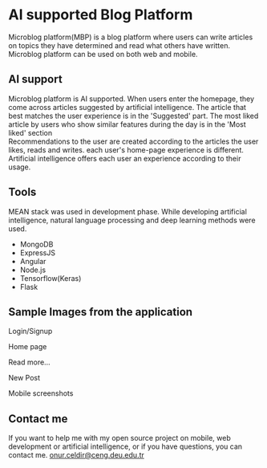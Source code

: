 # AI supported Blog Platform
Microblog platform(MBP) is a blog platform where users can write articles on topics they have determined and read what others have written. Microblog platform can be used on both web and mobile.
## AI support
Microblog platform is AI supported. When users enter the homepage, they come across articles suggested by artificial intelligence. The article that best matches the user experience is in the 'Suggested' part. The most liked article by users who show similar features during the day is in the 'Most liked' section <br/>
Recommendations to the user are created according to the articles the user likes, reads and writes. each user's home-page experience is different. Artificial intelligence offers each user an experience according to their usage.
## Tools
MEAN stack was used in development phase. While developing artificial intelligence, natural language processing and deep learning methods were used.
- MongoDB
- ExpressJS 
- Angular
- Node.js <br/>
- Tensorflow(Keras)
- Flask
## Sample Images from the application
Login/Signup

Home page
 
Read more…
 
New Post
 
Mobile screenshots
 
## Contact me
If you want to help me with my open source project on mobile, web development or artificial intelligence, or if you have questions, you can contact me.
onur.celdir@ceng.deu.edu.tr


